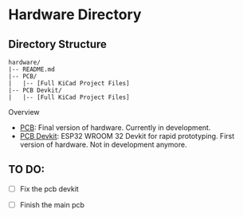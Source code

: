 # Hardware Directory

## Directory Structure

    hardware/
    |-- README.md
    |-- PCB/
    |   |-- [Full KiCad Project Files]
    |-- PCB Devkit/
    |   |-- [Full KiCad Project Files]



Overview

 - [PCB](https://github.com/matthieu-sgi/Internet-of-Plants/tree/main/hardware/pcb): Final version of hardware. Currently in development.
 - [PCB Devkit](https://github.com/matthieu-sgi/Internet-of-Plants/tree/main/hardware/pcb_devkit): ESP32 WROOM 32 Devkit for rapid prototyping. First version of hardware. Not in development anymore.


## TO DO:

- [ ] Fix the pcb devkit
- [ ] Finish the main pcb

